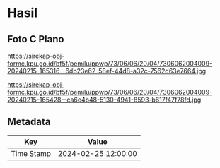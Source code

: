# Hasil

## Foto C Plano

https://sirekap-obj-formc.kpu.go.id/bf5f/pemilu/ppwp/73/06/06/20/04/7306062004009-20240215-165316--6db23e62-58ef-44d8-a32c-7562d63e7664.jpg

https://sirekap-obj-formc.kpu.go.id/bf5f/pemilu/ppwp/73/06/06/20/04/7306062004009-20240215-165428--ca6e4b48-5130-4941-8593-b617f47f78fd.jpg


## Metadata

| Key        | Value               |
| ---------- | ------------------- |
| Time Stamp | 2024-02-25 12:00:00 |



